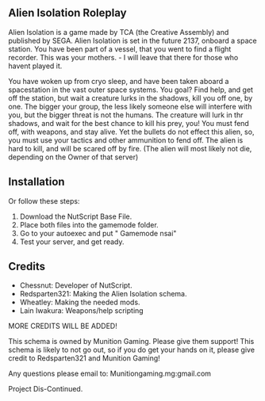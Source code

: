 ## Alien Isolation Roleplay ##

Alien Isolation is a game made by TCA (the Creative Assembly) and published by SEGA.
Alien Isolation is set in the future 2137, onboard a space station. You have been part of a vessel, 
that you went to find a flight recorder. This was your mothers. - I will leave that there for those who havent played it.

You have woken up from cryo sleep, and have been taken aboard a spacestation in the vast outer space systems.
You goal? 
Find help, and get off the station, but wait a creature lurks in the shadows, kill you off one, by one.
The bigger your group, the less likely someone else will interfere with you, but the bigger threat is not the
humans. The creature will lurk in thr shadows, and wait for the best chance to kill his prey, you!
You must fend off, with weapons, and stay alive. Yet the bullets do not effect this alien, so, you must use
your tactics and other ammunition to fend off.
The alien is hard to kill, and will be scared off by fire. 
(The alien will most likely not die, depending on the Owner of that server) 


## Installation ##

Or follow these steps:

1. Download the NutScript Base File.
2. Place both files into the gamemode folder.
3. Go to your autoexec and put " Gamemode nsai"
4. Test your server, and get ready.

## Credits ##
- Chessnut: Developer of NutScript.
- Redsparten321: Making the Alien Isolation schema.
- Wheatley: Making the needed mods.
- Lain Iwakura: Weapons/help scripting


MORE CREDITS WILL BE ADDED!

This schema is owned by Munition Gaming.
Please give them support!
This schema is likely to not go out, 
so if you do get your hands on it, 
please give credit to Redsparten321 and Munition Gaming!

Any questions please email to:
Munitiongaming.mg:gmail.com

Project Dis-Continued.
